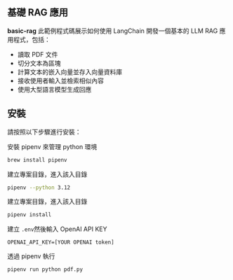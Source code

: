 ## 基礎 RAG 應用

**basic-rag** 此範例程式碼展示如何使用 LangChain 開發一個基本的 LLM RAG 應用程式，包括：

- 讀取 PDF 文件
- 切分文本為區塊
- 計算文本的嵌入向量並存入向量資料庫
- 接收使用者輸入並檢索相似內容
- 使用大型語言模型生成回應

## 安裝

請按照以下步驟進行安裝：

安裝 pipenv 來管理 python 環境

```sh
brew install pipenv
```

建立專案目錄，進入該入目錄

```sh
pipenv --python 3.12
```

建立專案目錄，進入該入目錄

```sh
pipenv install
```

建立 `.env`然後輸入 OpenAI API KEY

```text
OPENAI_API_KEY=[YOUR OPENAI token]
```

透過 pipenv 執行

```sh
pipenv run python pdf.py
```
